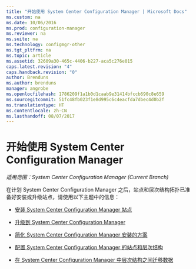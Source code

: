 ```yaml
---
title: "开始使用 System Center Configuration Manager | Microsoft Docs"
ms.custom: na
ms.date: 10/06/2016
ms.prod: configuration-manager
ms.reviewer: na
ms.suite: na
ms.technology: configmgr-other
ms.tgt_pltfrm: na
ms.topic: article
ms.assetid: 32609a30-465c-4406-b227-aca5c276e015
caps.latest.revision: "4"
caps.handback.revision: "0"
author: Brenduns
ms.author: brenduns
manager: angrobe
ms.openlocfilehash: 1786209f1a1b0d1caab9e31414bfccb690c8e659
ms.sourcegitcommit: 51fc48fb023f1e8d995c6c4eacfda7dbec4d0b2f
ms.translationtype: HT
ms.contentlocale: zh-CN
ms.lasthandoff: 08/07/2017
---
```

# <a name="start-using-system-center-configuration-manager"></a>开始使用 System Center Configuration Manager

*适用范围：System Center Configuration Manager (Current Branch)*

在计划 System Center Configuration Manager 之后，站点和层次结构拓扑已准备好安装或升级站点，请使用以下主题中的信息：  

-   [安装 System Center Configuration Manager 站点](/sccm/core/servers/deploy/install/installing-sites)  

-   [升级到 System Center Configuration Manager](../../../core/servers/deploy/install/upgrade-to-configuration-manager.md)  

-   [简化 System Center Configuration Manager 安装的方案](../../../core/servers/deploy/install/scenarios-to-streamline-your-installation.md)  

-   [配置 System Center Configuration Manager 的站点和层次结构](../../../core/servers/deploy/configure/configure-sites-and-hierarchies.md)  

-   [在 System Center Configuration Manager 中层次结构之间迁移数据](../../../core/migration/migrate-data-between-hierarchies.md)  
